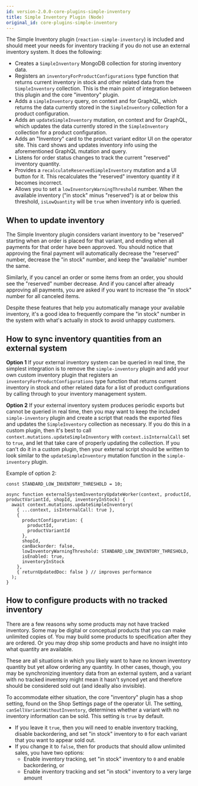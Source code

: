 ```yaml
---
id: version-2.0.0-core-plugins-simple-inventory
title: Simple Inventory Plugin (Node)
original_id: core-plugins-simple-inventory
---
```


The Simple Inventory plugin (`reaction-simple-inventory`) is included and should meet your needs for inventory tracking if you do not use an external inventory system. It does the following:
- Creates a `SimpleInventory` MongoDB collection for storing inventory data.
- Registers an `inventoryForProductConfigurations` type function that returns current inventory in stock and other related data from the `SimpleInventory` collection. This is the main point of integration between this plugin and the core "inventory" plugin.
- Adds a `simpleInventory` query, on context and for GraphQL, which returns the data currently stored in the `SimpleInventory` collection for a product configuration.
- Adds an `updateSimpleInventory` mutation, on context and for GraphQL, which updates the data currently stored in the `SimpleInventory` collection for a product configuration.
- Adds an "Inventory" card to the product variant editor UI on the operator site. This card shows and updates inventory info using the aforementioned GraphQL mutation and query.
- Listens for order status changes to track the current "reserved" inventory quantity.
- Provides a `recalculateReservedSimpleInventory` mutation and a UI button for it. This recalculates the "reserved" inventory quantity if it becomes incorrect.
- Allows you to set a `lowInventoryWarningThreshold` number. When the available inventory ("in stock" minus "reserved") is at or below this threshold, `isLowQuantity` will be `true` when inventory info is queried.

## When to update inventory

The Simple Inventory plugin considers variant inventory to be "reserved" starting when an order is placed for that variant, and ending when all payments for that order have been approved. You should notice that approving the final payment will automatically decrease the "reserved" number, decrease the "in stock" number, and keep the "available" number the same.

Similarly, if you cancel an order or some items from an order, you should see the "reserved" number decrease. And if you cancel after already approving all payments, you are asked if you want to increase the "in stock" number for all canceled items.

Despite these features that help you automatically manage your available inventory, it's a good idea to frequently compare the "in stock" number in the system with what's actually in stock to avoid unhappy customers.

## How to sync inventory quantities from an external system

**Option 1** If your external inventory system can be queried in real time, the simplest integration is to remove the `simple-inventory` plugin and add your own custom inventory plugin that registers an `inventoryForProductConfigurations` type function that returns current inventory in stock and other related data for a list of product configurations by calling through to your inventory management system.

**Option 2** If your external inventory system produces periodic exports but cannot be queried in real time, then you may want to keep the included `simple-inventory` plugin and create a script that reads the exported files and updates the `SimpleInventory` collection as necessary. If you do this in a custom plugin, then it's best to call `context.mutations.updateSimpleInventory` with `context.isInternalCall` set to `true`, and let that take care of properly updating the collection. If you can't do it in a custom plugin, then your external script should be written to look similar to the `updateSimpleInventory` mutation function in the `simple-inventory` plugin.

Example of option 2:

```
const STANDARD_LOW_INVENTORY_THRESHOLD = 10;

async function externalSystemInventoryUpdateWorker(context, productId, productVariantId, shopId, inventoryInStock) {
  await context.mutations.updateSimpleInventory(
    { ...context, isInternalCall: true },
    {
      productConfiguration: {
        productId,
        productVariantId
      },
      shopId,
      canBackorder: false,
      lowInventoryWarningThreshold: STANDARD_LOW_INVENTORY_THRESHOLD,
      isEnabled: true,
      inventoryInStock
    },
    { returnUpdatedDoc: false } // improves performance
  );
}
```

## How to configure products with no tracked inventory

There are a few reasons why some products may not have tracked inventory. Some may be digital or conceptual products that you can make unlimited copies of. You may build some products to specification after they are ordered. Or you may drop ship some products and have no insight into what quantity are available.

These are all situations in which you likely want to have no known inventory quantity but yet allow ordering any quantity. In other cases, though, you may be synchronizing inventory data from an external system, and a variant with no tracked inventory might mean it hasn't synced yet and therefore should be considered sold out (and ideally also invisible).

To accommodate either situation, the core "inventory" plugin has a shop setting, found on the Shop Settings page of the operator UI. The setting, `canSellVariantWithoutInventory`, determines whether a variant with no inventory information can be sold. This setting is `true` by default.
- If you leave it `true`, then you will need to enable inventory tracking, disable backordering, and set "in stock" inventory to `0` for each variant that you want to appear sold out.
- If you change it to `false`, then for products that should allow unlimited sales, you have two options:
    - Enable inventory tracking, set "in stock" inventory to `0` and enable backordering, or
    - Enable inventory tracking and set "in stock" inventory to a very large amount
